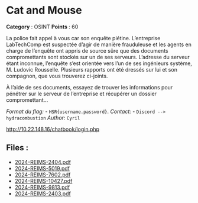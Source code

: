 # Cat and Mouse 

**Category** : OSINT
**Points** : 60

La police fait appel à vous car son enquête piétine. 
L’entreprise LabTechComp est suspectée d’agir de manière frauduleuse et les agents en charge de l’enquête ont appris de source sûre
que des documents compromettants sont stockés sur un de ses serveurs.
L’adresse du serveur étant inconnue, l’enquête s’est orientée vers l’un de ses ingénieurs système, M. Ludovic Rousselle.
Plusieurs rapports ont été dressés sur lui et son compagnon, que vous trouverez ci-joints.

À l’aide de ses documents, essayez de trouver les informations pour pénétrer sur le serveur de l’entreprise et récupérer un dossier compromettant… 

 *Format du flag:*    -       `HSR{username.password}`.
*Contact:*            -               `Discord -->  hydracombustion`
*Author:*  `Cyril `

http://10.22.148.16/chatbook/login.php

## Files : 
 - [2024-REIMS-2404.pdf](./2024-REIMS-2404.pdf)
 - [2024-REIMS-5019.pdf](./2024-REIMS-5019.pdf)
 - [2024-REIMS-7602.pdf](./2024-REIMS-7602.pdf)
 - [2024-REIMS-10427.pdf](./2024-REIMS-10427.pdf)
 - [2024-REIMS-9813.pdf](./2024-REIMS-9813.pdf)
 - [2024-REIMS-2403.pdf](./2024-REIMS-2403.pdf)


